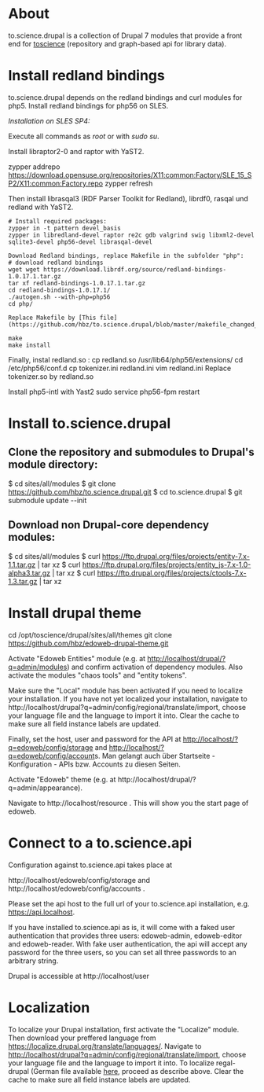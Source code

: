 # About

to.science.drupal is a collection of Drupal 7 modules that provide a front end for [toscience](https://github.com/hbz/to.science) (repository and
graph-based api for library data).

# Install redland bindings

to.science.drupal depends on the redland bindings and curl modules for php5.
Install redland bindings for php56 on SLES.

*Installation on SLES SP4:*

Execute all commands as *root* or with *sudo su*.

Install libraptor2-0 and raptor with YaST2.

zypper addrepo https://download.opensuse.org/repositories/X11:common:Factory/SLE_15_SP2/X11:common:Factory.repo
zypper refresh

Then install librasqal3 (RDF Parser Toolkit for Redland), librdf0, rasqal und redland with YaST2.

    # Install required packages:
    zypper in -t pattern devel_basis
    zypper in libredland-devel raptor re2c gdb valgrind swig libxml2-devel sqlite3-devel php56-devel librasqal-devel

    Download Redland bindings, replace Makefile in the subfolder "php":
    # download redland bindings
    wget wget https://download.librdf.org/source/redland-bindings-1.0.17.1.tar.gz
    tar xf redland-bindings-1.0.17.1.tar.gz
    cd redland-bindings-1.0.17.1/
    ./autogen.sh --with-php=php56
    cd php/
     
    Replace Makefile by [This file](https://github.com/hbz/to.science.drupal/blob/master/makefile_changed_redland_sles_php56.Makefile).
     
    make
    make install

Finally, instal redland.so :
    cp redland.so /usr/lib64/php56/extensions/
    cd /etc/php56/conf.d
    cp tokenizer.ini redland.ini
    vim redland.ini
        Replace tokenizer.so by redland.so

Install php5-intl with Yast2 
sudo service php56-fpm restart

# Install to.science.drupal
## Clone the repository and submodules to Drupal's module directory:
$ cd sites/all/modules
$ git clone https://github.com/hbz/to.science.drupal.git
$ cd to.science.drupal
$ git submodule update --init
## Download non Drupal-core dependency modules:
$ cd sites/all/modules
$ curl https://ftp.drupal.org/files/projects/entity-7.x-1.1.tar.gz | tar xz
$ curl https://ftp.drupal.org/files/projects/entity_js-7.x-1.0-alpha3.tar.gz | tar xz
$ curl https://ftp.drupal.org/files/projects/ctools-7.x-1.3.tar.gz | tar xz

# Install drupal theme
cd /opt/toscience/drupal/sites/all/themes
git clone https://github.com/hbz/edoweb-drupal-theme.git

  
Activate "Edoweb Entities" module (e.g. at <http://localhost/drupal/?q=admin/modules>) and confirm activation of dependency modules. Also activate the modules "chaos tools" and "entity tokens".

Make sure the "Local" module has been activated if you need to localize your installation. If you have not yet localized your installation, navigate to http://localhost/drupal?q=admin/config/regional/translate/import, choose your language file and the language to import it into.  Clear the cache to make sure all field instance labels are updated.

Finally, set the host, user and password for the API at <http://localhost/?q=edoweb/config/storage>  and <http://localhost/?q=edoweb/config/account>s.  Man gelangt auch über Startseite - Konfiguration - APIs bzw. Accounts zu diesen Seiten.

Activate "Edoweb" theme (e.g. at http://localhost/drupal/?q=admin/appearance).

Navigate to http://localhost/resource . This will show you the start page of edoweb.

# Connect to a to.science.api

Configuration against to.science.api takes place at

http://localhost/edoweb/config/storage  and  http://localhost/edoweb/config/accounts .

Please set the api host to the full url of your to.science.api installation, e.g. https://api.localhost.

If you have installed to.science.api as is, it will come with a faked user authentication that provides three users: edoweb-admin, edoweb-editor and edoweb-reader. With fake user authentication, the api will accept any password for the three users, so you can set all three passwords to an arbitrary string.

Drupal is accessible at http://localhost/user

# Localization

To localize your Drupal installation, first activate the "Localize"
module. Then download your preffered language from
<https://localize.drupal.org/translate/languages/>. Navigate to
<http://localhost/drupal?q=admin/config/regional/translate/import>,
choose your language file and the language to import it into. To
localize regal-drupal (German file available [here](german.po), proceed
as describe above. Clear the cache to make sure all field instance
labels are updated.
